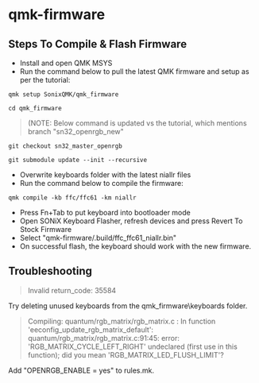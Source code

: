 # qmk-firmware
## Steps To Compile & Flash Firmware

* Install and open QMK MSYS
* Run the command below to pull the latest QMK firmware and setup as per the tutorial:

``` qmk setup SonixQMK/qmk_firmware ```

``` cd qmk_firmware ```

> (NOTE: Below command is updated vs the tutorial, which mentions branch "sn32_openrgb_new"

``` git checkout sn32_master_openrgb ```

``` git submodule update --init --recursive ```

* Overwrite keyboards folder with the latest niallr files
* Run the command below to compile the firmware:

``` qmk compile -kb ffc/ffc61 -km niallr ```

* Press Fn+Tab to put keyboard into bootloader mode
* Open SONiX Keyboard Flasher, refresh devices and press Revert To Stock Firmware
* Select "qmk-firmware/.build/ffc_ffc61_niallr.bin"
* On successful flash, the keyboard should work with the new firmware.

## Troubleshooting

> Invalid return_code: 35584

Try deleting unused keyboards from the qmk_firmware\keyboards folder.


> Compiling: quantum/rgb_matrix/rgb_matrix.c : In function 'eeconfig_update_rgb_matrix_default':
quantum/rgb_matrix/rgb_matrix.c:91:45: error: 'RGB_MATRIX_CYCLE_LEFT_RIGHT' undeclared (first use in this function); did you mean 'RGB_MATRIX_LED_FLUSH_LIMIT'?

Add "OPENRGB_ENABLE = yes" to rules.mk.
